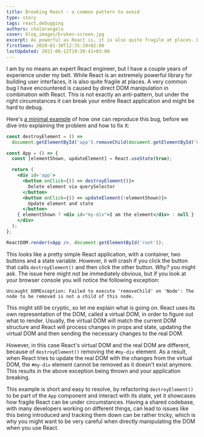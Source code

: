 ```yaml
---
title: Breaking React - a common pattern to avoid
type: story
tags: react,debugging
authors: chalarangelo
cover: blog_images/broken-screen.jpg
excerpt: As powerful as React is, it is also quite fragile at places. Did you know that just a few lines are more than enough to break your entire React application?
firstSeen: 2020-01-30T12:35:19+02:00
lastUpdated: 2021-06-12T19:30:41+03:00
---
```


I am by no means an expert React engineer, but I have a couple years of experience under my belt. While React is an extremely powerful library for building user interfaces, it is also quite fragile at places. A very common bug I have encountered is caused by direct DOM manipulation in combination with React. This is not exactly an anti-pattern, but under the right circumstances it can break your entire React application and might be hard to debug.

Here's [a minimal example](https://codepen.io/chalarangelo/pen/jOEojVJ?editors=0010) of how one can reproduce this bug, before we dive into explaining the problem and how to fix it:

```jsx
const destroyElement = () =>
  document.getElementById('app').removeChild(document.getElementById('my-div'));

const App = () => {
  const [elementShown, updateElement] = React.useState(true);

  return (
    <div id='app'>
      <button onClick={() => destroyElement()}>
        Delete element via querySelector
      </button>
      <button onClick={() => updateElement(!elementShown)}>
        Update element and state
      </button>
    { elementShown ? <div id="my-div">I am the element</div> : null }
    </div>
  );
};

ReactDOM.render(<App />, document.getElementById('root'));
```

This looks like a pretty simple React application, with a container, two buttons and a state variable. However, it will crash if you click the button that calls `destroyElement()` and then click the other button. _Why?_ you might ask. The issue here might not be immediately obvious, but if you look at your browser console you will notice the following exception:

```
Uncaught DOMException: Failed to execute 'removeChild' on 'Node': The node to be removed is not a child of this node.
```

This might still be cryptic, so let me explain what is going on. React uses its own representation of the DOM, called a virtual DOM, in order to figure out what to render. Usually, the virtual DOM will match the current DOM structure and React will process changes in props and state, updating the virtual DOM and then sending the necessary changes to the real DOM.

However, in this case React's virtual DOM and the real DOM are different, because of `destroyElement()` removing the `#my-div` element. As a result, when React tries to update the real DOM with the changes from the virtual DOM, the `#my-div` element cannot be removed as it doesn't exist anymore. This results in the above exception being thrown and your application breaking.

This example is short and easy to resolve, by refactoring `destroyElement()` to be part of the `App` component and interact with its state, yet it showcases how fragile React can be under circumstances. Having a shared codebase, with many developers working on different things, can lead to issues like this being introduced and tracking them down can be rather tricky, which is why you might want to be very careful when directly manipulating the DOM when you use React.
